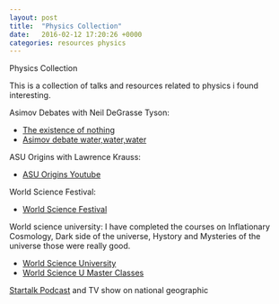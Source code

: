 ```yaml
---
layout: post
title:  "Physics Collection"
date:   2016-02-12 17:20:26 +0000
categories: resources physics
---
```


Physics Collection

This is a collection of talks and resources related to physics i found interesting.

Asimov Debates with Neil DeGrasse Tyson:
* [The existence of nothing](https://www.youtube.com/watch?v=1OLz6uUuMp8)
* [Asimov debate water,water,water](https://www.youtube.com/watch?v=FSF79uS3t04)


ASU Origins with Lawrence Krauss:
* [ASU Origins Youtube](https://www.youtube.com/watch?v=_J4QPz52Sfo)

World Science Festival:
* [World Science Festival](http://www.worldsciencefestival.com/)

World science university: 
I have completed the courses on Inflationary  Cosmology, Dark side of the universe, Hystory and Mysteries of the universe those were really good.
* [World Science University](http://www.worldscienceu.com/)
* [World Science U Master Classes](http://www.worldscienceu.com/courses/master_class)

[Startalk Podcast](http://www.startalkradio.net/) and TV show on national geographic



